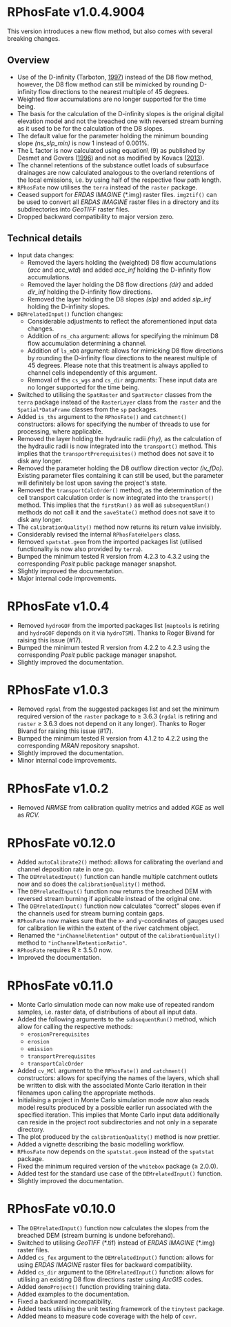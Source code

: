 # RPhosFate v1.0.4.9004

This version introduces a new flow method, but also comes with several breaking changes.

## Overview

* Use of the D-infinity (Tarboton, [1997](https://doi.org/10.1029/96WR03137)) instead of the D8 flow method, however, the D8 flow method can still be mimicked by rounding D-infinity flow directions to the nearest multiple of 45 degrees.
* Weighted flow accumulations are no longer supported for the time being.
* The basis for the calculation of the D-infinity slopes is the original digital elevation model and not the breached one with reversed stream burning as it used to be for the calculation of the D8 slopes.
* The default value for the parameter holding the minimum bounding slope _(ns\_slp_min)_ is now 1 instead of 0.001%.
* The L factor is now calculated using equation\ (9) as published by Desmet and Govers ([1996](https://www.jswconline.org/content/51/5/427)) and not as modified by Kovacs ([2013](http://hdl.handle.net/20.500.12708/9468)).
* The channel retentions of the substance outlet loads of subsurface drainages are now calculated analogous to the overland retentions of the local emissions, i.e. by using half of the respective flow path length.
* `RPhosFate` now utilises the `terra` instead of the `raster` package.
* Ceased support for _ERDAS IMAGINE_ (\*.img) raster files. `img2tif()` can be used to convert all _ERDAS IMAGINE_ raster files in a directory and its subdirectories into _GeoTIFF_ raster files.
* Dropped backward compatibility to major version zero.

## Technical details

* Input data changes:
  * Removed the layers holding the (weighted) D8 flow accumulations (_acc_ and _acc\_wtd_) and added _acc\_inf_ holding the D-infinity flow accumulations.
  * Removed the layer holding the D8 flow directions _(dir)_ and added _dir\_inf_ holding the D-infinity flow directions.
  * Removed the layer holding the D8 slopes _(slp)_ and added _slp\_inf_ holding the D-infinity slopes.
* `DEMrelatedInput()` function changes:
  * Considerable adjustments to reflect the aforementioned input data changes.
  * Addition of `ns_cha` argument: allows for specifying the minimum D8 flow accumulation determining a channel.
  * Addition of `ls_mD8` argument: allows for mimicking D8 flow directions by rounding the D-infinity flow directions to the nearest multiple of 45 degrees. Please note that this treatment is always applied to channel cells independently of this argument.
  * Removal of the `cs_wgs` and `cs_dir` arguments: These input data are no longer supported for the time being.
* Switched to utilising the `SpatRaster` and `SpatVector` classes from the `terra` package instead of the `RasterLayer` class from the `raster` and the `Spatial*DataFrame` classes from the `sp` packages.
* Added `is_ths` argument to the `RPhosFate()` and `catchment()` constructors: allows for specifying the number of threads to use for processing, where applicable.
* Removed the layer holding the hydraulic radii _(rhy),_ as the calculation of the hydraulic radii is now integrated into the `transport()` method. This implies that the `transportPrerequisites()` method does not save it to disk any longer.
* Removed the parameter holding the D8 outflow direction vector _(iv\_fDo)._ Existing parameter files containing it can still be used, but the parameter will definitely be lost upon saving the project's state.
* Removed the `transportCalcOrder()` method, as the determination of the cell transport calculation order is now integrated into the `transport()` method. This implies that the `firstRun()` as well as `subsequentRun()` methods do not call it and the `saveState()` method does not save it to disk any longer.
* The `calibrationQuality()` method now returns its return value invisibly.
* Considerably revised the internal `RPhosFateHelpers` class.
* Removed `spatstat.geom` from the imported packages list (utilised functionality is now also provided by `terra`).
* Bumped the minimum tested R version from 4.2.3 to 4.3.2 using the corresponding _Posit_ public package manager snapshot.
* Slightly improved the documentation.
* Major internal code improvements.

# RPhosFate v1.0.4

* Removed `hydroGOF` from the imported packages list (`maptools` is retiring and `hydroGOF` depends on it via `hydroTSM`). Thanks to Roger Bivand for raising this issue (#17).
* Bumped the minimum tested R version from 4.2.2 to 4.2.3 using the corresponding _Posit_ public package manager snapshot.
* Slightly improved the documentation.

# RPhosFate v1.0.3

* Removed `rgdal` from the suggested packages list and set the minimum required version of the `raster` package to ≥ 3.6.3 (`rgdal` is retiring and `raster` ≥ 3.6.3 does not depend on it any longer). Thanks to Roger Bivand for raising this issue (#17).
* Bumped the minimum tested R version from 4.1.2 to 4.2.2 using the corresponding _MRAN_ repository snapshot.
* Slightly improved the documentation.
* Minor internal code improvements.

# RPhosFate v1.0.2

* Removed _NRMSE_ from calibration quality metrics and added _KGE_ as well as _RCV._

# RPhosFate v0.12.0

* Added `autoCalibrate2()` method: allows for calibrating the overland and channel deposition rate in one go.
* The `DEMrelatedInput()` function can handle multiple catchment outlets now and so does the `calibrationQuality()` method.
* The `DEMrelatedInput()` function now returns the breached DEM with reversed stream burning if applicable instead of the original one.
* The `DEMrelatedInput()` function now calculates “correct” slopes even if the channels used for stream burning contain gaps.
* `RPhosFate` now makes sure that the x- and y-coordinates of gauges used for calibration lie within the extent of the river catchment object.
* Renamed the `"inChannelRetention"` output of the `calibrationQuality()` method to `"inChannelRetentionRatio"`.
* `RPhosFate` requires R ≥ 3.5.0 now.
* Improved the documentation.

# RPhosFate v0.11.0

* Monte Carlo simulation mode can now make use of repeated random samples, i.e. raster data, of distributions of about all input data.
* Added the following arguments to the `subsequentRun()` method, which allow for calling the respective methods:
  * `erosionPrerequisites`
  * `erosion`
  * `emission`
  * `transportPrerequisites`
  * `transportCalcOrder`
* Added `cv_MCl` argument to the `RPhosFate()` and `catchment()` constructors: allows for specifying the names of the layers, which shall be written to disk with the associated Monte Carlo iteration in their filenames upon calling the appropriate methods.
* Initialising a project in Monte Carlo simulation mode now also reads model results produced by a possible earlier run associated with the specified iteration. This implies that Monte Carlo input data additionally can reside in the project root subdirectories and not only in a separate directory.
* The plot produced by the `calibrationQuality()` method is now prettier.
* Added a vignette describing the basic modelling workflow.
* `RPhosFate` now depends on the `spatstat.geom` instead of the `spatstat` package.
* Fixed the minimum required version of the `whitebox` package (≥ 2.0.0).
* Added test for the standard use case of the `DEMrelatedInput()` function.
* Slightly improved the documentation.

# RPhosFate v0.10.0

* The `DEMrelatedInput()` function now calculates the slopes from the breached DEM (stream burning is undone beforehand).
* Switched to utilising _GeoTIFF_ (\*.tif) instead of _ERDAS IMAGINE_ (\*.img) raster files.
* Added `cs_fex` argument to the `DEMrelatedInput()` function: allows for using _ERDAS IMAGINE_ raster files for backward compatibility.
* Added `cs_dir` argument to the `DEMrelatedInput()` function: allows for utilising an existing D8 flow directions raster using _ArcGIS_ codes.
* Added `demoProject()` function providing training data.
* Added examples to the documentation.
* Fixed a backward incompatibility.
* Added tests utilising the unit testing framework of the `tinytest` package.
* Added means to measure code coverage with the help of `covr`.
